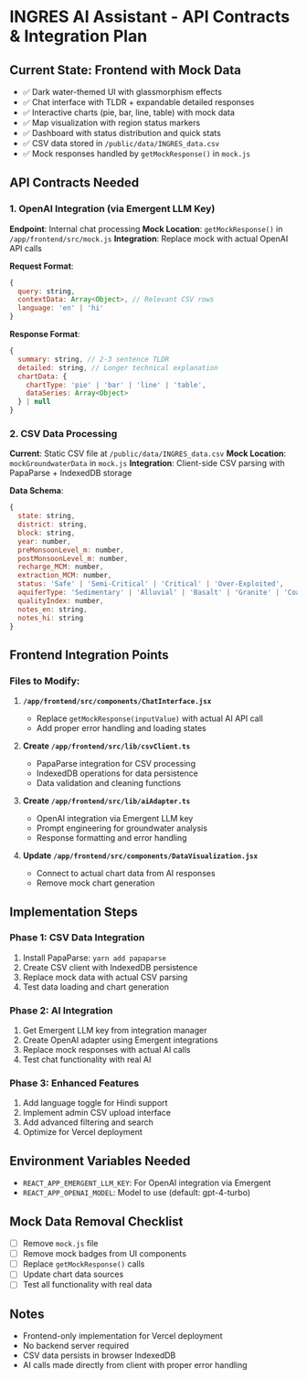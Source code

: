 # INGRES AI Assistant - API Contracts & Integration Plan

## Current State: Frontend with Mock Data
- ✅ Dark water-themed UI with glassmorphism effects  
- ✅ Chat interface with TLDR + expandable detailed responses
- ✅ Interactive charts (pie, bar, line, table) with mock data
- ✅ Map visualization with region status markers
- ✅ Dashboard with status distribution and quick stats
- ✅ CSV data stored in `/public/data/INGRES_data.csv`
- ✅ Mock responses handled by `getMockResponse()` in `mock.js`

## API Contracts Needed

### 1. OpenAI Integration (via Emergent LLM Key)
**Endpoint**: Internal chat processing
**Mock Location**: `getMockResponse()` in `/app/frontend/src/mock.js`
**Integration**: Replace mock with actual OpenAI API calls

**Request Format**:
```javascript
{
  query: string,
  contextData: Array<Object>, // Relevant CSV rows
  language: 'en' | 'hi'
}
```

**Response Format**:
```javascript
{
  summary: string, // 2-3 sentence TLDR
  detailed: string, // Longer technical explanation
  chartData: {
    chartType: 'pie' | 'bar' | 'line' | 'table',
    dataSeries: Array<Object>
  } | null
}
```

### 2. CSV Data Processing
**Current**: Static CSV file at `/public/data/INGRES_data.csv`
**Mock Location**: `mockGroundwaterData` in `mock.js`
**Integration**: Client-side CSV parsing with PapaParse + IndexedDB storage

**Data Schema**:
```javascript
{
  state: string,
  district: string, 
  block: string,
  year: number,
  preMonsoonLevel_m: number,
  postMonsoonLevel_m: number,
  recharge_MCM: number,
  extraction_MCM: number,
  status: 'Safe' | 'Semi-Critical' | 'Critical' | 'Over-Exploited',
  aquiferType: 'Sedimentary' | 'Alluvial' | 'Basalt' | 'Granite' | 'Coastal',
  qualityIndex: number,
  notes_en: string,
  notes_hi: string
}
```

## Frontend Integration Points

### Files to Modify:
1. **`/app/frontend/src/components/ChatInterface.jsx`**
   - Replace `getMockResponse(inputValue)` with actual AI API call
   - Add proper error handling and loading states

2. **Create `/app/frontend/src/lib/csvClient.ts`**
   - PapaParse integration for CSV processing
   - IndexedDB operations for data persistence
   - Data validation and cleaning functions

3. **Create `/app/frontend/src/lib/aiAdapter.ts`**
   - OpenAI integration via Emergent LLM key
   - Prompt engineering for groundwater analysis
   - Response formatting and error handling

4. **Update `/app/frontend/src/components/DataVisualization.jsx`**
   - Connect to actual chart data from AI responses
   - Remove mock chart generation

## Implementation Steps

### Phase 1: CSV Data Integration
1. Install PapaParse: `yarn add papaparse`
2. Create CSV client with IndexedDB persistence
3. Replace mock data with actual CSV parsing
4. Test data loading and chart generation

### Phase 2: AI Integration
1. Get Emergent LLM key from integration manager
2. Create OpenAI adapter using Emergent integrations
3. Replace mock responses with actual AI calls
4. Test chat functionality with real AI

### Phase 3: Enhanced Features
1. Add language toggle for Hindi support
2. Implement admin CSV upload interface
3. Add advanced filtering and search
4. Optimize for Vercel deployment

## Environment Variables Needed
- `REACT_APP_EMERGENT_LLM_KEY`: For OpenAI integration via Emergent
- `REACT_APP_OPENAI_MODEL`: Model to use (default: gpt-4-turbo)

## Mock Data Removal Checklist
- [ ] Remove `mock.js` file
- [ ] Remove mock badges from UI components
- [ ] Replace `getMockResponse()` calls
- [ ] Update chart data sources
- [ ] Test all functionality with real data

## Notes
- Frontend-only implementation for Vercel deployment
- No backend server required
- CSV data persists in browser IndexedDB
- AI calls made directly from client with proper error handling